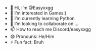 - 👋 Hi, I’m @Easyxxgg
- 👀 I’m interested in Games:)
- 🌱 I’m currently learning Python
- 💞️ I’m looking to collaborate on ...
- 📫 How to reach me Discord/easyxxgg
- 😄 Pronouns: He/Him
- ⚡ Fun fact: Bruh

<!---
Easyxxgg/Easyxxgg is a ✨ special ✨ repository because its `README.md` (this file) appears on your GitHub profile.
You can click the Preview link to take a look at your changes.
--->
